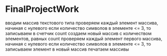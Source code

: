 # FinalProjectWork

вводим массив текстового типа
проверяем каждый элемент массива, начиная с нулевого
если количество символов в элементе <= 3, то записываем в счетчик count
создаем новый массив с количеством элементов, равных count
проверяем каждый элемент первого массива, начиная с нулевого
если количество символов в элементе <= 3, то записываем элемент в новый массив
печатаем массивы
